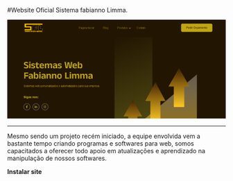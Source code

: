 #Website Oficial Sistema fabianno Limma.

<img src="/assets/images/banner-promo.png">

___________________________________________


Mesmo sendo um projeto recém iniciado, a equipe envolvida vem a bastante tempo criando programas e softwares para web, somos capacitados a oferecer todo apoio em atualizações e aprendizado na manipulação de nossos softwares.

**Instalar site**
